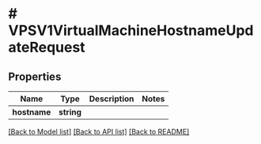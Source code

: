 # # VPSV1VirtualMachineHostnameUpdateRequest

## Properties

Name | Type | Description | Notes
------------ | ------------- | ------------- | -------------
**hostname** | **string** |  |

[[Back to Model list]](../../README.md#models) [[Back to API list]](../../README.md#endpoints) [[Back to README]](../../README.md)
